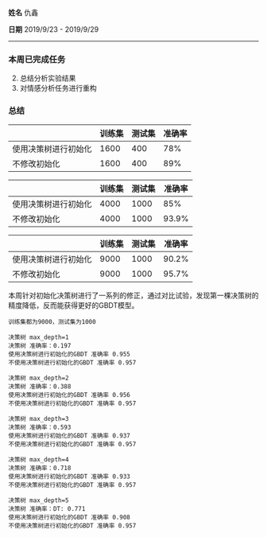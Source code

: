 **姓名** 仇鑫

**日期** 2019/9/23 - 2019/9/29

------

### 本周已完成任务

2. 总结分析实验结果
2. 对情感分析任务进行重构

### 总结

|                      | 训练集 | 测试集 | 准确率 |
| -------------------- | ------ | ------ | ------ |
| 使用决策树进行初始化 | 1600   | 400    | 78%    |
| 不修改初始化         | 1600   | 400    | 89%    |

|                      | 训练集 | 测试集 | 准确率 |
| -------------------- | ------ | ------ | ------ |
| 使用决策树进行初始化 | 4000   | 1000   | 85%    |
| 不修改初始化         | 4000   | 1000   | 93.9%  |

|                      | 训练集 | 测试集 | 准确率 |
| -------------------- | ------ | ------ | ------ |
| 使用决策树进行初始化 | 9000   | 1000   | 90.2%  |
| 不修改初始化         | 9000   | 1000   | 95.7%  |

本周针对初始化决策树进行了一系列的修正，通过对比试验，发现第一棵决策树的精度降低，反而能获得更好的GBDT模型。

```
训练集都为9000，测试集为1000

决策树 max_depth=1
决策树 准确率：0.197
使用决策树进行初始化的GBDT 准确率 0.955
不使用决策树进行初始化的GBDT 准确率 0.957

决策树 max_depth=2
决策树 准确率：0.388
使用决策树进行初始化的GBDT 准确率 0.956
不使用决策树进行初始化的GBDT 准确率 0.957

决策树 max_depth=3
决策树 准确率：0.593
使用决策树进行初始化的GBDT 准确率 0.937
不使用决策树进行初始化的GBDT 准确率 0.957

决策树 max_depth=4
决策树 准确率：0.718
使用决策树进行初始化的GBDT 准确率 0.933
不使用决策树进行初始化的GBDT 准确率 0.957

决策树 max_depth=5
决策树 准确率：DT: 0.771
使用决策树进行初始化的GBDT 准确率 0.908
不使用决策树进行初始化的GBDT 准确率 0.957
```